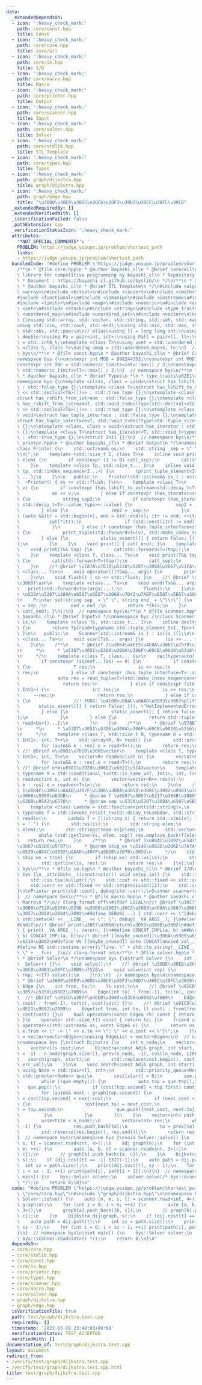 ```yaml
---
data:
  _extendedDependsOn:
  - icon: ':heavy_check_mark:'
    path: core/const.hpp
    title: Const
  - icon: ':heavy_check_mark:'
    path: core/core.hpp
    title: core/all
  - icon: ':heavy_check_mark:'
    path: core/io.hpp
    title: I/O
  - icon: ':heavy_check_mark:'
    path: core/macro.hpp
    title: Macro
  - icon: ':heavy_check_mark:'
    path: core/printer.hpp
    title: Output
  - icon: ':heavy_check_mark:'
    path: core/scanner.hpp
    title: Input
  - icon: ':heavy_check_mark:'
    path: core/solver.hpp
    title: Solver
  - icon: ':heavy_check_mark:'
    path: core/stdlib.hpp
    title: STL Template
  - icon: ':heavy_check_mark:'
    path: core/types.hpp
    title: Types
  - icon: ':heavy_check_mark:'
    path: graph/dijkstra.hpp
    title: graph/dijkstra.hpp
  - icon: ':heavy_check_mark:'
    path: graph/edge.hpp
    title: "\u30B0\u30E9\u30D5\u30C6\u30F3\u30D7\u30EC\u30FC\u30C8"
  _extendedRequiredBy: []
  _extendedVerifiedWith: []
  _isVerificationFailed: false
  _pathExtension: cpp
  _verificationStatusIcon: ':heavy_check_mark:'
  attributes:
    '*NOT_SPECIAL_COMMENTS*': ''
    PROBLEM: https://judge.yosupo.jp/problem/shortest_path
    links:
    - https://judge.yosupo.jp/problem/shortest_path
  bundledCode: "#define PROBLEM \"https://judge.yosupo.jp/problem/shortest_path\"\n\
    /**\n * @file core.hpp\n * @author bayashi_cl\n * @brief core/all\n * \n * C++\
    \ library for competitive programming by bayashi_cl\n * Repository: https://github.com/bayashi-cl/byslib\n\
    \ * Document : https://bayashi-cl.github.io/byslib/\n */\n/**\n * @file stdlib.hpp\n\
    \ * @author bayashi_cl\n * @brief STL Template\n */\n#include <algorithm>\n#include\
    \ <array>\n#include <bitset>\n#include <cassert>\n#include <cmath>\n#include <complex>\n\
    #include <functional>\n#include <iomanip>\n#include <iostream>\n#include <iterator>\n\
    #include <limits>\n#include <map>\n#include <numeric>\n#include <queue>\n#include\
    \ <set>\n#include <stack>\n#include <string>\n#include <type_traits>\n#include\
    \ <unordered_map>\n#include <unordered_set>\n#include <vector>\n\nnamespace bys\
    \ {\nusing std::array, std::vector, std::string, std::set, std::map, std::pair;\n\
    using std::cin, std::cout, std::endl;\nusing std::min, std::max, std::sort, std::reverse,\
    \ std::abs, std::pow;\n\n// alias\nusing ll = long long int;\nusing ld = long\
    \ double;\nusing Pa = pair<int, int>;\nusing Pall = pair<ll, ll>;\nusing ibool\
    \ = std::int8_t;\ntemplate <class T>\nusing uset = std::unordered_set<T>;\ntemplate\
    \ <class S, class T>\nusing umap = std::unordered_map<S, T>;\n}  // namespace\
    \ bys\n/**\n * @file const.hpp\n * @author bayashi_cl\n * @brief Const\n */\n\
    namespace bys {\nconstexpr int MOD = 998244353;\nconstexpr int MOD7 = 1000000007;\n\
    constexpr int INF = std::numeric_limits<int>::max() / 2;\nconstexpr ll LINF =\
    \ std::numeric_limits<ll>::max() / 2;\n}  // namespace bys\n/**\n * @file types.hpp\n\
    \ * @author bayashi_cl\n * @brief Types\n *\n * type_traits\u62E1\u5F35\n */\n\
    namespace bys {\ntemplate <class, class = void>\nstruct has_lshift_to_ostream\
    \ : std::false_type {};\ntemplate <class T>\nstruct has_lshift_to_ostream<T, std::void_t<decltype(std::declval<std::ostream&>()\
    \ << std::declval<T&>())>> : std::true_type {};\n\ntemplate <class, class = void>\n\
    struct has_rshift_from_istream : std::false_type {};\ntemplate <class T>\nstruct\
    \ has_rshift_from_istream<T, std::void_t<decltype(std::declval<std::istream&>()\
    \ >> std::declval<T&>())>> : std::true_type {};\n\ntemplate <class T, class =\
    \ void>\nstruct has_tuple_interface : std::false_type {};\ntemplate <class T>\n\
    struct has_tuple_interface<T, std::void_t<decltype(std::tuple_size<T>())>> : std::true_type\
    \ {};\n\ntemplate <class, class = void>\nstruct has_iterator : std::false_type\
    \ {};\ntemplate <class T>\nstruct has_iterator<T, std::void_t<typename T::iterator>>\
    \ : std::true_type {};\n\nstruct Int1 {};\n}  // namespace bys\n/**\n * @file\
    \ printer.hpp\n * @author bayashi_cl\n * @brief Output\n */\nnamespace bys {\n\
    class Printer {\n    std::ostream& os;\n    std::string _sep = \" \", _end = \"\
    \\n\";\n    template <std::size_t I, class T>\n    inline void print_tuple_element(T&&\
    \ elem) {\n        if constexpr (I != 0) cat(_sep);\n        cat(std::forward<T>(elem));\n\
    \    }\n    template <class Tp, std::size_t... I>\n    inline void print_tuple(Tp&&\
    \ tp, std::index_sequence<I...>) {\n        (print_tuple_element<I>(std::forward<decltype(std::get<I>(tp))>(std::get<I>(tp))),\
    \ ...);\n    }\n\n   public:\n    Printer(std::ostream& os_) : os(os_) {}\n  \
    \  ~Printer() { os << std::flush; }\n\n    template <class T>\n    void cat(T&&\
    \ v) {\n        if constexpr (has_lshift_to_ostream<std::decay_t<T>>::value) {\n\
    \            os << v;\n        } else if constexpr (has_iterator<std::decay_t<T>>::value)\
    \ {\n            string sep2;\n            if constexpr (has_iterator<std::decay_t<typename\
    \ std::decay_t<T>::value_type>>::value) {\n                sep2 = _end;\n    \
    \        } else {\n                sep2 = _sep;\n            }\n            for\
    \ (auto &&itr = std::begin(v), end = std::end(v); itr != end; ++itr) {\n     \
    \           cat(*itr);\n                if (std::next(itr) != end) cat(sep2);\n\
    \            }\n        } else if constexpr (has_tuple_interface<std::decay_t<T>>::value)\
    \ {\n            print_tuple(std::forward<T>(v), std::make_index_sequence<std::tuple_size_v<std::decay_t<T>>>());\n\
    \        } else {\n            static_assert([] { return false; }(), \"type error\"\
    );\n        }\n    }\n    void print() { cat(_end); }\n    template <class T>\n\
    \    void print(T&& top) {\n        cat(std::forward<T>(top));\n        cat(_end);\n\
    \    }\n    template <class T, class... Ts>\n    void print(T&& top, Ts&&... args)\
    \ {\n        cat(std::forward<T>(top));\n        cat(_sep);\n        print(std::forward<Ts>(args)...);\n\
    \    }\n    //! @brief \u7A7A\u767D\u533A\u5207\u308A\u3067\u51FA\u529B\n    template\
    \ <class... Ts>\n    void operator()(Ts&&... args) {\n        print(std::forward<Ts>(args)...);\n\
    \    }\n\n    void flush() { os << std::flush; }\n    //! @brief \u51FA\u529B\u5F8C\
    \u306Bflush\n    template <class... Ts>\n    void send(Ts&&... args) {\n     \
    \   print(std::forward<Ts>(args)...);\n        flush();\n    }\n\n    //! @brief\
    \ \u533A\u5207\u308A\u6587\u5B57\u3068\u7D42\u7AEF\u6587\u5B57\u3092\u8A2D\u5B9A\
    \n    Printer set(string sep_ = \" \", string end_ = \"\\n\") {\n        _sep\
    \ = sep_;\n        _end = end_;\n        return *this;\n    }\n    void lf() {\
    \ cat(_end); }\n};\n}  // namespace bys\n/**\n * @file scanner.hpp\n * @author\
    \ bayashi_cl\n * @brief Input\n */\nnamespace bys {\nclass Scanner {\n    std::istream&\
    \ is;\n    template <class Tp, std::size_t... I>\n    inline decltype(auto) read_tuple(std::index_sequence<I...>)\
    \ {\n        return Tp{read<typename std::tuple_element_t<I, Tp>>()...};\n   \
    \ }\n\n   public:\n    Scanner(std::istream& is_) : is(is_){};\n\n    template\
    \ <class... Ts>\n    void scan(Ts&... args) {\n        (is >> ... >> args);\n\
    \    }\n\n    /**\n     * @brief 2\u3064\u4EE5\u4E0A\u306E\u7570\u306A\u308B\u578B\
    \n     *\n     * \u53D7\u3051\u53D6\u308A\u306F\u69CB\u9020\u5316\u675F\u7E1B\u3067\
    \n     */\n    template <class T, class... Us>\n    decltype(auto) read() {\n\
    \        if constexpr (sizeof...(Us) == 0) {\n            if constexpr (has_rshift_from_istream<T>::value)\
    \ {\n                T res;\n                is >> res;\n                return\
    \ res;\n            } else if constexpr (has_tuple_interface<T>::value) {\n  \
    \              auto res = read_tuple<T>(std::make_index_sequence<std::tuple_size_v<T>>());\n\
    \                return res;\n            } else if constexpr (std::is_same_v<T,\
    \ Int1>) {\n                int res;\n                is >> res;\n           \
    \     --res;\n                return res;\n            } else if constexpr (has_iterator<T>::value)\
    \ {\n                //! TODO: \u4E00\u884C\u8AAD\u3093\u3067split\n         \
    \       static_assert([] { return false; }(), \"NotImplementedError\");\n    \
    \        } else {\n                static_assert([] { return false; }(), \"TypeError\"\
    );\n            }\n        } else {\n            return std::tuple{read<T>(),\
    \ read<Us>()...};\n        }\n    }\n    /**\n     * @brief \u578BT\u3092N\u500B\
    \n     *\n     * \u53D7\u3051\u53D6\u308A\u306F\u69CB\u9020\u5316\u675F\u7E1B\u3067\
    \n     */\n    template <class T, std::size_t N, typename R = std::conditional_t<std::is_same_v<T,\
    \ Int1>, int, T>>\n    std::array<R, N> read() {\n        std::array<R, N> res;\n\
    \        for (auto&& e : res) e = read<T>();\n        return res;\n    }\n   \
    \ //! @brief n\u8981\u7D20\u306Evector\n    template <class T, typename R = std::conditional_t<std::is_same_v<T,\
    \ Int1>, int, T>>\n    vector<R> readvec(int n) {\n        vector<R> res(n);\n\
    \        for (auto&& e : res) e = read<T>();\n        return res;\n    }\n   \
    \ //! @brief n*m\u8981\u7D20\u306E2\u6B21\u5143vector\n    template <class T,\
    \ typename R = std::conditional_t<std::is_same_v<T, Int1>, int, T>>\n    vector<vector<R>>\
    \ readvec(int n, int m) {\n        vector<vector<R>> res(n);\n        for (auto&&\
    \ e : res) e = readvec<T>(m);\n        return res;\n    }\n\n    /**\n     * @brief\
    \ 1\u884C\u3092\u8AAD\u307F\u53D6\u308A\u305D\u308C\u3092\u8981\u7D20\u3054\u3068\
    \u306B\u5909\u63DB\n     * @param f \u6587\u5B57\u5217\u304B\u3089\u306E\u5909\
    \u63DB\u95A2\u6570\n     * @param sep \u533A\u5207\u308A\u6587\u5B57\n     */\n\
    \    template <class Lambda = std::function<int(std::string)>,\n             \
    \ typename T = std::invoke_result_t<std::decay_t<Lambda>, std::string>>\n    std::vector<T>\
    \ readln(\n        Lambda f = [](string x) { return std::stoi(x); }, char sep\
    \ = ' ') {\n        std::ws(is);\n        std::string elem;\n        std::getline(is,\
    \ elem);\n        std::stringstream ss{elem};\n        std::vector<T> res;\n \
    \       while (std::getline(ss, elem, sep)) res.emplace_back(f(elem));\n     \
    \   return res;\n    }\n    /**\n     * @brief 1\u884C\u3092\u6587\u5B57\u5217\
    \u3067\u53D6\u5F97\n     * @param skip_ws \u5148\u982D\u306E\u7A7A\u767D\u30FB\
    \u6539\u884C\u3092\u8AAD\u307F\u98DB\u3070\u3059\n     */\n    std::string getline(bool\
    \ skip_ws = true) {\n        if (skip_ws) std::ws(is);\n        std::string res;\n\
    \        std::getline(is, res);\n        return res;\n    }\n};\n}  // namespace\
    \ bys\n/**\n * @file io.hpp\n * @author bayashi_cl\n * @brief I/O\n */\nnamespace\
    \ bys {\n__attribute__((constructor)) void setup_io() {\n    std::ios::sync_with_stdio(false);\n\
    \    std::cin.tie(nullptr);\n    std::cout << std::fixed << std::setprecision(11);\n\
    \    std::cerr << std::fixed << std::setprecision(11);\n    std::cerr << std::boolalpha;\n\
    }\n\nPrinter print(std::cout), debug(std::cerr);\nScanner scanner(std::cin);\n\
    }  // namespace bys\n/**\n * @file macro.hpp\n * @author bayashi_cl\n * @brief\
    \ Macro\n */\n// clang-format off\n#ifdef LOCAL\n//! @brief \u30C7\u30D0\u30C3\
    \u30B0\u7528\u51FA\u529B \u30B8\u30E3\u30C3\u30B8\u4E0A\u3067\u306F\u4F55\u3082\
    \u3057\u306A\u3044\u3002\n#define DEBUG(...) { std::cerr << \"[debug] line\" <<\
    \ std::setw(4) << __LINE__ << \": \"; debug(__VA_ARGS__); }\n#else\n#define DEBUG(...)\n\
    #endif\n//! @brief print\u3057\u3066return\u3059\u308B\u3002\n#define EXIT(...)\
    \ { print(__VA_ARGS__); return; }\n#define CONCAT_IMPL(a, b) a##b\n#define CONCAT(a,\
    \ b) CONCAT_IMPL(a, b)\n//! @brief [[maybe_unused]]\u306A\u5909\u6570\u3092\u751F\
    \u6210\u3002\n#define UV [[maybe_unused]] auto CONCAT(unused_val_, __LINE__)\n\
    #define RE std::runtime_error(\"line: \" + std::to_string(__LINE__) + \", func:\
    \ \" + __func__)\n// clang-format on\n/**\n * @file solver.hpp\n * @author bayashi_cl\n\
    \ * @brief Solver\n */\nnamespace bys {\nstruct Solver {\n    int IT = 1;\n  \
    \  Solver() {}\n    void solve();\n    //! @brief \u30DE\u30EB\u30C1\u30C6\u30B9\
    \u30C8\u30B1\u30FC\u30B9\u7528\n    void solve(int rep) {\n        for (; IT <=\
    \ rep; ++IT) solve();\n    }\n};\n}  // namespace bys\n\nnamespace bys {\n/**\n\
    \ * @brief \u30B0\u30E9\u30D5\u30C6\u30F3\u30D7\u30EC\u30FC\u30C8\n */\nstruct\
    \ Edge {\n    int from, to;\n    ll cost;\n\n    //! @brief \u91CD\u307F\u306A\
    \u3057\u5358\u9802\u70B9\n    Edge(int to) : from(-1), to(to), cost(1) {}\n  \
    \  //! @brief \u91CD\u307F\u4ED8\u304D\u5358\u9802\u70B9\n    Edge(int to, ll\
    \ cost) : from(-1), to(to), cost(cost) {}\n    //! @brief \u91CD\u307F\u4ED8\u304D\
    \u4E21\u9802\u70B9\n    Edge(int from, int to, ll cost) : from(from), to(to),\
    \ cost(cost) {}\n    bool operator<(const Edge& rh) const { return cost < rh.cost;\
    \ }\n    operator std::size_t() const { return to; }\n    friend std::ostream&\
    \ operator<<(std::ostream& os, const Edge& e) {\n        return os << \"{\" <<\
    \ e.from << \" -> \" << e.to << \": \" << e.cost << \"}\";\n    }\n};\nusing Adj\
    \ = vector<vector<Edge>>;\nusing EdgeList = vector<Edge>;\n}  // namespace bys\n\
    \nnamespace bys {\nstruct Dijkstra {\n    int n_node;\n    vector<int> prev;\n\
    \    vector<ll> cost;\n\n    Dijkstra(const Adj& graph, int start, ll err_val\
    \ = -1) : n_node(graph.size()), prev(n_node, -1), cost(n_node, LINF) {\n     \
    \   search(graph, start);\n        std::replace(cost.begin(), cost.end(), LINF,\
    \ err_val);\n    }\n\n    void search(const Adj& graph, int start) {\n       \
    \ using Node = std::pair<ll, int>;\n        std::priority_queue<Node, vector<Node>,\
    \ std::greater<Node>> que;\n        cost[start] = 0;\n        que.push({0, start});\n\
    \        while (!que.empty()) {\n            auto top = que.top();\n         \
    \   que.pop();\n            if (cost[top.second] < top.first) continue;\n    \
    \        for (auto&& next : graph[top.second]) {\n                ll next_cost\
    \ = cost[top.second] + next.cost;\n                if (next_cost < cost[next.to])\
    \ {\n                    cost[next.to] = next_cost;\n                    prev[next.to]\
    \ = top.second;\n                    que.push({next_cost, next.to});\n       \
    \         }\n            }\n        }\n    }\n    vector<int> path(int to) {\n\
    \        assert(to < n_node);\n        vector<int> res;\n        while (to !=\
    \ -1) {\n            res.push_back(to);\n            to = prev[to];\n        }\n\
    \        std::reverse(res.begin(), res.end());\n        return res;\n    }\n};\n\
    }  // namespace bys\n\nnamespace bys {\nvoid Solver::solve() {\n    auto [n, m,\
    \ s, t] = scanner.read<int, 4>();\n    Adj graph(n);\n    for (int i = 0; i <\
    \ m; ++i) {\n        auto [a, b, c] = scanner.read<int, 3>();\n        graph[a].push_back({b,\
    \ c});\n        // graph[b].push_back({a, c});\n    }\n    Dijkstra dij(graph,\
    \ s);\n    if (dij.cost[t] == -1) EXIT(-1);\n    auto path = dij.path(t);\n  \
    \  int sz = path.size();\n    print(dij.cost[t], sz - 1);\n    for (int i = 0;\
    \ i < sz - 1; ++i) print(path[i], path[i + 1]);\n}\n}  // namespace bys\n\nint\
    \ main() {\n    bys::Solver solver;\n    solver.solve(/* bys::scanner.read<int>()\
    \ */);\n    return 0;\n}\n"
  code: "#define PROBLEM \"https://judge.yosupo.jp/problem/shortest_path\"\n#include\
    \ \"core/core.hpp\"\n#include \"graph/dijkstra.hpp\"\n\nnamespace bys {\nvoid\
    \ Solver::solve() {\n    auto [n, m, s, t] = scanner.read<int, 4>();\n    Adj\
    \ graph(n);\n    for (int i = 0; i < m; ++i) {\n        auto [a, b, c] = scanner.read<int,\
    \ 3>();\n        graph[a].push_back({b, c});\n        // graph[b].push_back({a,\
    \ c});\n    }\n    Dijkstra dij(graph, s);\n    if (dij.cost[t] == -1) EXIT(-1);\n\
    \    auto path = dij.path(t);\n    int sz = path.size();\n    print(dij.cost[t],\
    \ sz - 1);\n    for (int i = 0; i < sz - 1; ++i) print(path[i], path[i + 1]);\n\
    }\n}  // namespace bys\n\nint main() {\n    bys::Solver solver;\n    solver.solve(/*\
    \ bys::scanner.read<int>() */);\n    return 0;\n}\n"
  dependsOn:
  - core/core.hpp
  - core/stdlib.hpp
  - core/const.hpp
  - core/io.hpp
  - core/printer.hpp
  - core/types.hpp
  - core/scanner.hpp
  - core/macro.hpp
  - core/solver.hpp
  - graph/dijkstra.hpp
  - graph/edge.hpp
  isVerificationFile: true
  path: test/graph/dijkstra.test.cpp
  requiredBy: []
  timestamp: '2022-03-28 23:40:03+09:00'
  verificationStatus: TEST_ACCEPTED
  verifiedWith: []
documentation_of: test/graph/dijkstra.test.cpp
layout: document
redirect_from:
- /verify/test/graph/dijkstra.test.cpp
- /verify/test/graph/dijkstra.test.cpp.html
title: test/graph/dijkstra.test.cpp
---
```

